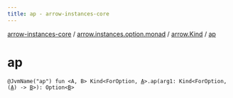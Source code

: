 ```yaml
---
title: ap - arrow-instances-core
---
```


[arrow-instances-core](../../index.html) / [arrow.instances.option.monad](../index.html) / [arrow.Kind](index.html) / [ap](./ap.html)

# ap

`@JvmName("ap") fun <A, B> Kind<ForOption, `[`A`](ap.html#A)`>.ap(arg1: Kind<ForOption, (`[`A`](ap.html#A)`) -> `[`B`](ap.html#B)`>): Option<`[`B`](ap.html#B)`>`